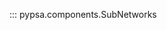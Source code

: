 <!--
SPDX-FileCopyrightText: PyPSA Contributors

SPDX-License-Identifier: CC-BY-4.0
-->

::: pypsa.components.SubNetworks
